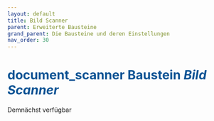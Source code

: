 ```yaml
---
layout: default
title: Bild Scanner
parent: Erweiterte Bausteine
grand_parent: Die Bausteine und deren Einstellungen
nav_order: 30
---
```


# <span style="color:#0b5394"><span class="material-icons">document_scanner</span> **Baustein *Bild Scanner***</span>

Demnächst verfügbar
